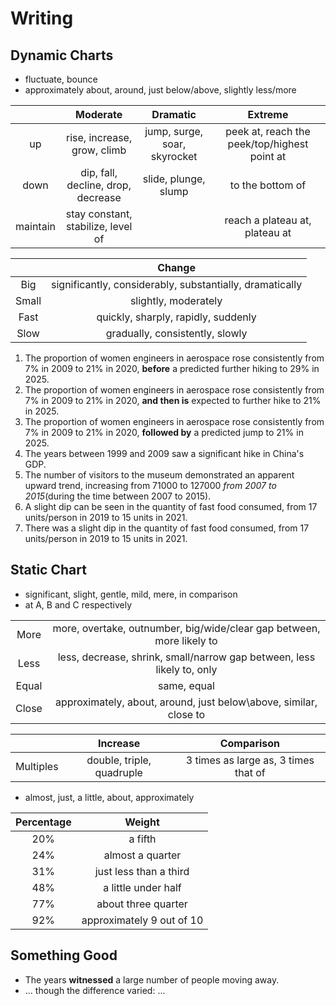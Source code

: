 # Writing

## Dynamic Charts

- fluctuate, bounce
- approximately about, around, just below/above, slightly less/more

|          |            **Moderate**            |         **Dramatic**         |                  **Extreme**                  |
| :------: | :--------------------------------: | :--------------------------: | :-------------------------------------------: |
|    up    |    rise, increase, grow, climb     | jump, surge, soar, skyrocket | peek at, reach the  peek/top/highest point at |
|   down   | dip, fall, decline, drop, decrease |     slide, plunge, slump     |               to the bottom of                |
| maintain | stay constant, stabilize, level of |                              |        reach a plateau at, plateau at         |

|       |                          Change                          |
| :---: | :------------------------------------------------------: |
|  Big  | significantly, considerably, substantially, dramatically |
| Small |                   slightly, moderately                   |
| Fast  |           quickly, sharply, rapidly, suddenly            |
| Slow  |             gradually, consistently, slowly              |

1. The proportion of women engineers in aerospace rose consistently from 7% in 2009 to 21% in 2020, **before** a predicted further hiking to 29% in 2025.
2. The proportion of women engineers in aerospace rose consistently from 7% in 2009 to 21% in 2020, **and then is** expected to further hike to 21% in 2025.
3. The proportion of women engineers in aerospace rose consistently from 7% in 2009 to 21% in 2020, **followed by** a predicted jump to 21% in 2025.
4. The years between 1999 and 2009 saw a significant hike in China's GDP.
5. The number of visitors to the museum demonstrated an apparent upward trend, increasing from 71000 to 127000 *from 2007 to 2015*(during the time between 2007 to 2015).
6. A slight dip can be seen in the quantity of fast food consumed, from 17 units/person in 2019 to 15 units in 2021.
7. There was a slight dip in the quantity of fast food consumed, from 17 units/person in 2019 to 15 units in 2021.

## Static Chart

- significant, slight, gentle, mild, mere, in comparison
- at A, B and C respectively

|       |                                                                        |
| :---: | :--------------------------------------------------------------------: |
| More  | more, overtake, outnumber, big/wide/clear gap between, more likely to  |
| Less  | less, decrease, shrink, small/narrow gap between, less likely to, only |
| Equal |                              same, equal                               |
| Close |   approximately, about, around, just below\above, similar, close to    |

|           |         Increase          |              Comparison              |
| :-------: | :-----------------------: | :----------------------------------: |
| Multiples | double, triple, quadruple | 3 times as large as, 3 times that of |

- almost, just, a little, about, approximately

| Percentage |          Weight           |
| :--------: | :-----------------------: |
|    20%     |          a fifth          |
|    24%     |     almost a quarter      |
|    31%     |  just less than a third   |
|    48%     |    a little under half    |
|    77%     |    about three quarter    |
|    92%     | approximately 9 out of 10 |

## Something Good

- The years **witnessed** a large number of people moving away.
- ... though the difference varied: ...
